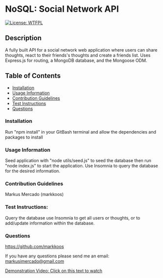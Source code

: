 # NoSQL: Social Network API

[![License: WTFPL](https://img.shields.io/badge/License-WTFPL-brightgreen.svg)](http://www.wtfpl.net/about/)

## Description
A fully built API for a social network web application where users can share thoughts, react to their friends's thoughts and create a friends list. Uses Express.js for routing, a MongoDB database, and the Mongoose ODM.

## Table of Contents
- [Installation](#installation)
- [Usage Information](#usage-information)
- [Contribution Guidelines](contribution-guidelines)
- [Test Instructions](test-instructions)
- [Questions](questions)

### Installation
Run "npm install" in your GitBash terminal and allow the dependencies and packages to install

### Usage Information
Seed application with "node utils/seed.js" to seed the database then run "node index.js" to start the application. Use Insomnia to query the database for the desired information.

### Contribution Guidelines
Markus Mercado (markkoos)

### Test Instructions:
Query the database use Insomnia to get all users or thoughts, or to add/update information within the database.

### Questions
https://github.com/markkoos

If you have any questions please send me an email: 
markusimercado@gmail.com

[Demonstration Video: Click on this text to watch](https://www.youtube.com/watch?v=0TP0jlLEdVY)